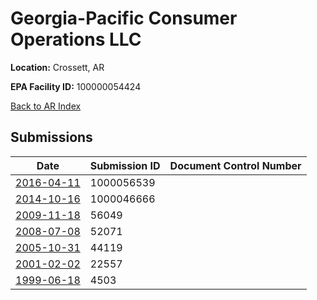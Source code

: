 # Georgia-Pacific Consumer Operations LLC 

**Location:** Crossett, AR

**EPA Facility ID:** 100000054424

[Back to AR Index](../../index.md)

## Submissions

| Date | Submission ID | Document Control Number |
|------|--------------|-------------------------|
| [2016-04-11](submissions/1000056539.md) | 1000056539 |  |
| [2014-10-16](submissions/1000046666.md) | 1000046666 |  |
| [2009-11-18](submissions/56049.md) | 56049 |  |
| [2008-07-08](submissions/52071.md) | 52071 |  |
| [2005-10-31](submissions/44119.md) | 44119 |  |
| [2001-02-02](submissions/22557.md) | 22557 |  |
| [1999-06-18](submissions/4503.md) | 4503 |  |
